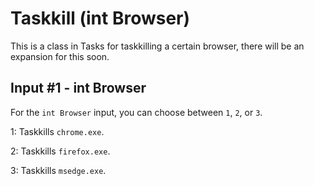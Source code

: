 # Taskkill (int Browser)
This is a class in Tasks for taskkilling a certain browser, there will be an expansion for this soon.


## Input #1 - int Browser
For the `int Browser` input, you can choose between `1`, `2`, or `3`.

1: Taskkills `chrome.exe`.

2: Taskkills `firefox.exe`.

3: Taskkills `msedge.exe`.

